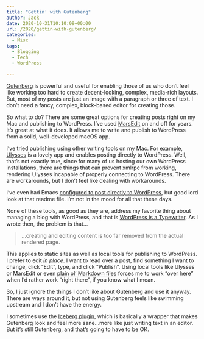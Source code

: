 ```yaml
---
title: "Gettin' with Gutenberg"
author: Jack
date: 2020-10-31T10:10:09+00:00
url: /2020/gettin-with-gutenberg/
categories:
  - Misc
tags:
  - Blogging
  - Tech
  - WordPress

---
```

<!--kg-card-begin: html-->

<!--kg-card-begin: html-->

[Gutenberg][1] is powerful and useful for enabling those of us who don&#8217;t feel like working too hard to create decent-looking, complex, media-rich layouts. But, most of my posts are just an image with a paragraph or three of text. I don&#8217;t need a fancy, complex, block-based editor for creating those.

So what to do? There are some great options for creating posts right on my Mac and publishing to WordPress. I&#8217;ve used [MarsEdit][2] on and off for years. It&#8217;s great at what it does. It allows me to write and publish to WordPress from a solid, well-developed macOS app.

I&#8217;ve tried publishing using other writing tools on my Mac. For example, [Ulysses][3] is a lovely app and enables posting directly to WordPress. Well, that&#8217;s not exactly true, since for many of us hosting our own WordPress installations, there are things that can prevent xmlrpc from working, rendering Ulysses incapable of properly connecting to WordPress. There are workarounds, but I don&#8217;t feel like dealing with workarounds.

I&#8217;ve even had Emacs [configured to post directly to WordPress][4], but good lord look at that readme file. I&#8217;m not in the mood for all that these days.

None of these tools, as good as they are, address my favorite thing about managing a blog with WordPress, and that is [WordPress is a Typewriter][5]. As I wrote then, the problem is that&#8230;

<blockquote class="wp-block-quote">
  <p>
    &#8230;creating and editing content is too far removed from the actual rendered page.
  </p>
</blockquote>

This applies to static sites as well as local tools for publishing to WordPress. I prefer to edit _in place_. I want to read over a post, find something I want to change, click &#8220;Edit&#8221;, type, and click &#8220;Publish&#8221;. Using local tools like Ulysses or MarsEdit or even [plain ol&#8217; Markdown files][6] forces me to work &#8220;over here&#8221; when I&#8217;d rather work &#8220;right there&#8221;, if you know what I mean.

So, I just ignore the things I don&#8217;t like about Gutenberg and use it anyway. There are ways around it, but not using Gutenberg feels like swimming upstream and I don&#8217;t have the energy.

I sometimes use the [Iceberg plugin][7], which is basically a wrapper that makes Gutenberg look and feel more sane&#8230;more like just writing text in an editor. But it&#8217;s still Gutenberg, and that&#8217;s going to have to be OK.

<!--kg-card-end: html-->

<!--kg-card-end: html-->

 [1]: https://wordpress.org/gutenberg/
 [2]: https://redsweater.com/marsedit/
 [3]: https://ulysses.app
 [4]: https://github.com/org2blog/org2blog
 [5]: https://www.baty.net/2017/wordpress-is-a-typewriter/
 [6]: https://gohugo.io
 [7]: https://useiceberg.com